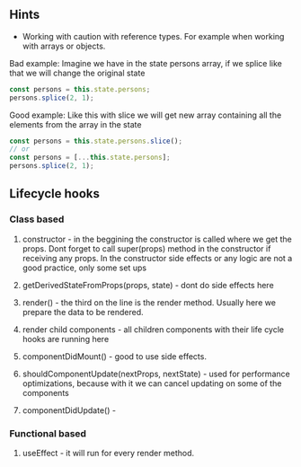 ## Hints

- Working with caution with reference types. For example when working with arrays or objects.

Bad example:
Imagine we have in the state persons array, if we splice like that we will change the original state
```javascript
const persons = this.state.persons;
persons.splice(2, 1);
```

Good example:
Like this with slice we will get new array containing all the elements from the array in the state
```javascript
const persons = this.state.persons.slice();
// or
const persons = [...this.state.persons];
persons.splice(2, 1);
```

##  Lifecycle hooks

### Class based

1. constructor - in the beggining the constructor is called where we get the props. Dont forget to call super(props) method in the constructor if receiving any props. In the constructor side effects or any logic are not a good practice, only some set ups

2. getDerivedStateFromProps(props, state) - dont do side effects here

3. render() - the third on the line is the render method. Usually here we prepare the data to be rendered.

4. render child components - all children components with their life cycle hooks are running here

5. componentDidMount() - good to use side effects.

6. shouldComponentUpdate(nextProps, nextState) - used for performance optimizations, because with it we can cancel updating on some of the components

7. componentDidUpdate() - 

### Functional based

1. useEffect - it will run for every render method.
